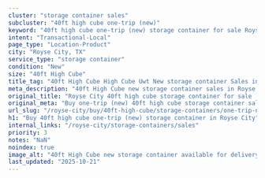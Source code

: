 ```yaml
---
cluster: "storage container sales"
subcluster: "40ft high cube one-trip (new)"
keyword: "40ft high cube one-trip (new) storage container for sale Royse City, TX"
intent: "Transactional-Local"
page_type: "Location-Product"
city: "Royse City, TX"
service_type: "storage container"
condition: "New"
size: "40ft High Cube"
title_tag: "40ft High Cube High Cube Uwt New storage container Sales in Royse City | LC Container"
meta_description: "40ft High Cube new storage container sales in Royse City. High cube containers with extra height. Fast delivery, competitive pricing. Serving storage containers area. Quote ID: TF9. Call (214) 524-4168 for your free quote today."
original_title: "Royse City 40ft high cube storage container for sale | LC"
original_meta: "Buy one-trip (new) 40ft high cube storage container sale with local delivery in Royse City, TX. LC Container — local Since 2003. Request a fast quote today."
url_slug: "/royse-city/buy/40ft-high-cube/storage-containers/one-trip-new"
h1: "Buy 40ft high cube one-trip (new) storage container in Royse City"
internal_links: "/royse-city/storage-containers/sales"
priority: 3
notes: "NaN"
noindex: true
image_alt: "40ft High Cube new storage container available for delivery in Royse City"
last_updated: "2025-10-21"
---
```


<!-- TODO: Add unique city/inventory copy, images, and internal links here. -->
